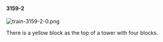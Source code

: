 #### 3159-2
![train-3159-2-0.png](https://github.com/lil-lab/nlvr/raw/master/nlvr/train/images/46/train-3159-2-0.png "train-3159-2-0.png")

There is a yellow block as the top of a tower with four blocks.